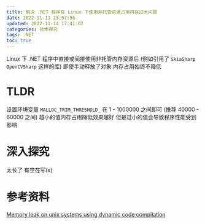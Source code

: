 ```yaml
---
title: 解决 .NET 程序在 Linux 下使用非托管资源占用内存过大问题
date: 2022-11-13 23:57:56
updated: 2022-11-14 17:41:02
categories: 技术探究
tags: .NET
toc: true
---
```


Linux 下 .NET 程序中直接或间接使用非托管内存资源后 (例如引用了 `SkiaSharp` `OpenCVSharp` 这样的库)
即使手动释放了对象 内存占用始终不降低
<!-- more -->
# TLDR

设置环境变量 `MALLOC_TRIM_THRESHOLD_` 在 1 - 1000000 之间即可 (推荐 40000 - 60000 之间)
越小的值内存占用降低效果越好 但是过小的值会导致程序性能受到影响

# 深入探究

太长了 有空在写(x)

# 参考资料

[Memory leak on unix systems using dynamic code compilation](https://github.com/dotnet/runtime/issues/13301#issuecomment-535641506)